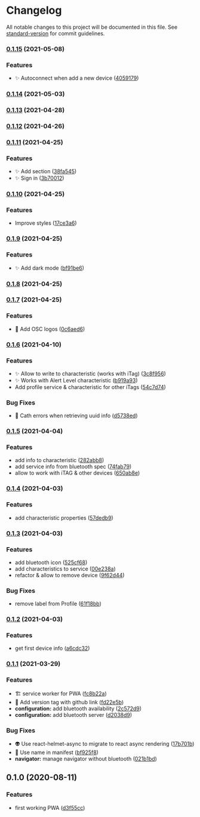 # Changelog

All notable changes to this project will be documented in this file. See [standard-version](https://github.com/conventional-changelog/standard-version) for commit guidelines.

### [0.1.15](https://github.com/teanocrata/bluehoofs/compare/v0.1.14...v0.1.15) (2021-05-08)


### Features

* :sparkles: Autoconnect when add a new device ([4059179](https://github.com/teanocrata/bluehoofs/commit/4059179f273a0099866a449f510630ec1fd0ee36))

### [0.1.14](https://github.com/teanocrata/bluehoofs/compare/v0.1.13...v0.1.14) (2021-05-03)

### [0.1.13](https://github.com/teanocrata/bluehoofs/compare/v0.1.12...v0.1.13) (2021-04-28)

### [0.1.12](https://github.com/teanocrata/bluehoofs/compare/v0.1.11...v0.1.12) (2021-04-26)

### [0.1.11](https://github.com/teanocrata/bluehoofs/compare/v0.1.10...v0.1.11) (2021-04-25)


### Features

* :sparkles: Add section ([38fa545](https://github.com/teanocrata/bluehoofs/commit/38fa545d8359e85848a5a8fe0be8f2af2cf61cbf))
* :sparkles: Sign in ([3b70012](https://github.com/teanocrata/bluehoofs/commit/3b700127c8974731339a43fe2bc2b26eaff5ad28))

### [0.1.10](https://github.com/teanocrata/bluehoofs/compare/v0.1.9...v0.1.10) (2021-04-25)


### Features

* Improve styles ([17ce3a6](https://github.com/teanocrata/bluehoofs/commit/17ce3a6e6ca1a0d1414576925bea257f9cbcb75e))

### [0.1.9](https://github.com/teanocrata/bluehoofs/compare/v0.1.8...v0.1.9) (2021-04-25)


### Features

* :sparkles: Add dark mode ([bf91be6](https://github.com/teanocrata/bluehoofs/commit/bf91be666a60c8e2b824d7197a376791cf3951a8))

### [0.1.8](https://github.com/teanocrata/bluehoofs/compare/v0.1.7...v0.1.8) (2021-04-25)

### [0.1.7](https://github.com/teanocrata/bluehoofs/compare/v0.1.6...v0.1.7) (2021-04-25)


### Features

* :dizzy: Add OSC logos ([0c6aed6](https://github.com/teanocrata/bluehoofs/commit/0c6aed61fb453485099a399e744eca754fd84502))

### [0.1.6](https://github.com/teanocrata/bluehoofs/compare/v0.1.5...v0.1.6) (2021-04-10)


### Features

* :sparkles: Allow to write to characteristic (works with iTag) ([3c8f956](https://github.com/teanocrata/bluehoofs/commit/3c8f956ea559b6fbbf5bba5b901e303397cd8bce))
* :sparkles: Works with Alert Level characteristic ([b919a93](https://github.com/teanocrata/bluehoofs/commit/b919a933e267024c76991fdaf2972751e7c178d8))
* Add profile service & characteristic for other iTags ([54c7d74](https://github.com/teanocrata/bluehoofs/commit/54c7d74c34e24b961f798e45188a697355cfa20c))


### Bug Fixes

* :goal_net: Cath errors when retrieving uuid info ([d5738ed](https://github.com/teanocrata/bluehoofs/commit/d5738edcaa5286db5cc7408103edb0858d17edc7))

### [0.1.5](https://github.com/teanocrata/bluehoofs/compare/v0.1.4...v0.1.5) (2021-04-04)


### Features

* add info to characteristic ([282abb8](https://github.com/teanocrata/bluehoofs/commit/282abb80b9a1dab18a20816dcad47a07aeb41fe3))
* add service info from bluetooth spec ([74fab79](https://github.com/teanocrata/bluehoofs/commit/74fab79fb9d0557cd9793770ba76638ae6965945))
* allow to work with iTAG & other devices ([650ab8e](https://github.com/teanocrata/bluehoofs/commit/650ab8eb02c8bbc806fa65c6030b5b8d04282ace))

### [0.1.4](https://github.com/teanocrata/bluehoofs/compare/v0.1.3...v0.1.4) (2021-04-03)


### Features

* add characteristic properties ([57dedb9](https://github.com/teanocrata/bluehoofs/commit/57dedb9877b95bf0680626c8bdd87334ea4abd3a))

### [0.1.3](https://github.com/teanocrata/bluehoofs/compare/v0.1.2...v0.1.3) (2021-04-03)


### Features

* add bluetooth icon ([525cf68](https://github.com/teanocrata/bluehoofs/commit/525cf68e40f466f4c2db5aafafb1065cf72edd88))
* add characteristics to service ([00e238a](https://github.com/teanocrata/bluehoofs/commit/00e238aea0577c4a9379eb6100a890a1f2cacdee))
* refactor & allow to remove device ([9f62d44](https://github.com/teanocrata/bluehoofs/commit/9f62d447cb263b9454fc4961f7d3a3f934c7c28d))


### Bug Fixes

* remove label from Profile ([61f18bb](https://github.com/teanocrata/bluehoofs/commit/61f18bb73188faafc778e6276577087e578ef733))

### [0.1.2](https://github.com/teanocrata/bluehoofs/compare/v0.1.1...v0.1.2) (2021-04-03)


### Features

* get first device info ([a6cdc32](https://github.com/teanocrata/bluehoofs/commit/a6cdc32b372b179852d7c7725fdc7555d930869e))

### [0.1.1](https://github.com/teanocrata/bluehoofs/compare/v0.1.0...v0.1.1) (2021-03-29)


### Features

* :building_construction: service worker for PWA ([fc8b22a](https://github.com/teanocrata/bluehoofs/commit/fc8b22a38844d73492704f59d0904885d21621bf))
* :speech_balloon: Add version tag with github link ([fd22e5b](https://github.com/teanocrata/bluehoofs/commit/fd22e5b649d862d637e3b1bfbe8e041f3b02cfec))
* **configuration:** add bluetooth availability ([2c572d9](https://github.com/teanocrata/bluehoofs/commit/2c572d9f255b4a2cb384c910f90337a017a61d1b))
* **configuration:** add bluetooth server ([d2038d9](https://github.com/teanocrata/bluehoofs/commit/d2038d99bdf2e6c15eec4d7468c0e334850f9041))


### Bug Fixes

* :alien: Use react-helmet-async to migrate to react async rendering ([17b701b](https://github.com/teanocrata/bluehoofs/commit/17b701b43ac66a318b8c01359813d5b12201f306))
* :speech_balloon: Use name in manifest ([bf925f8](https://github.com/teanocrata/bluehoofs/commit/bf925f8e35c1852906590c1296eff2c45da5147e))
* **navigator:** manage navigator without bluetooth ([021b1bd](https://github.com/teanocrata/bluehoofs/commit/021b1bd58e2f076fa5fd94bdf2ec7240e23ba9fb))

## 0.1.0 (2020-08-11)

### Features

- first working PWA ([d3f55cc](https://github.com/teanocrata/bluehoofs/commit/d3f55cc083fe976ec519d5df6a4222f2972c6133))
